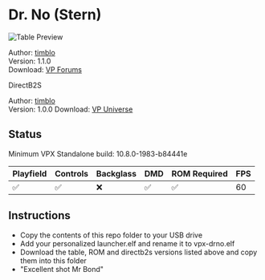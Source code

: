 # Dr. No (Stern)

![Table Preview](https://th.bing.com/th/id/OIP.LtiCiEsum7YjNzBi7pqdaQHaHa?rs=1&pid=ImgDetMain)

Author: [timblo](https://vpuniverse.com/profile/22603-timblo/)  
Version: 1.1.0  
Download: [VP Forums](https://vpuniverse.com/files/file/12132-james-bond-60-th-timblo-grafic-mod-v-11/)

DirectB2S

Author: [timblo](https://vpuniverse.com/profile/22603-timblo/)  
Version: 1.0.0
Download: [VP Universe](https://vpuniverse.com/files/file/12131-james-bond-60-th-backglas-dr-no-v-10/)



## Status 

Minimum VPX Standalone build: 10.8.0-1983-b84441e

| Playfield | Controls | Backglass | DMD | ROM Required | FPS | 
|-----------|----------|-----------|-----|--------------|-----|
| :white_check_mark: | :white_check_mark: | :x: |:white_check_mark: | :white_check_mark: | 60 |


## Instructions

- Copy the contents of this repo folder to your USB drive
- Add your personalized launcher.elf and rename it to vpx-drno.elf
- Download the table, ROM and directb2s versions listed above and copy them into   this folder
- "Excellent shot Mr Bond"
